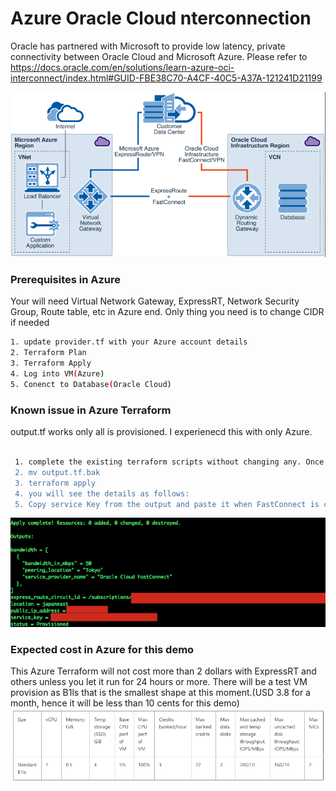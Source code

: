 # Azure Oracle Cloud nterconnection

Oracle has partnered with Microsoft to provide low latency, private connectivity between Oracle Cloud and Microsoft Azure. 
Please refer to https://docs.oracle.com/en/solutions/learn-azure-oci-interconnect/index.html#GUID-FBE38C70-A4CF-40C5-A37A-121241D21199

![](images/overview.png)

### Prerequisites in Azure

Your will need Virtual Network Gateway, ExpressRT, Network Security Group, Route table, etc in Azure end. 
Only thing you need is to change CIDR if needed

```sh
1. update provider.tf with your Azure account details
2. Terraform Plan
3. Terraform Apply
4. Log into VM(Azure)
5. Conenct to Database(Oracle Cloud)
```

### Known issue in Azure Terraform
output.tf works only all is provisioned. I experienecd this with only Azure. 

```sh

 1. complete the existing terraform scripts without changing any. Once it's done, please go to step #2.
 2. mv output.tf.bak
 3. terraform apply
 4. you will see the details as follows:
 5. Copy service Key from the output and paste it when FastConnect is created in Oracle Cloud to complete interconnection between FastConnect and ExpressRT

```
 ![](images/output.png)


### Expected cost in Azure for this demo
This Azure Terraform will not cost more than 2 dollars with ExpressRT and others unless you let it run for 24 hours or more.
There will be a test VM provision as B1ls that is the smallest shape at this moment.(USD 3.8 for a month, hence it will be less than 10 cents for this demo)
![](images/B1ls.png)
